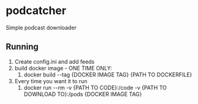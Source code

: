 # podcatcher

Simple podcast downloader

## Running

1. Create config.ini and add feeds
2. build docker image - ONE TIME ONLY:
   1. docker build --tag {DOCKER IMAGE TAG} {PATH TO DOCKERFILE}
3. Every time you want it to run
   1. docker run --rm -v {PATH TO CODE}:/code -v {PATH TO DOWNLOAD TO}:/pods {DOCKER IMAGE TAG}
